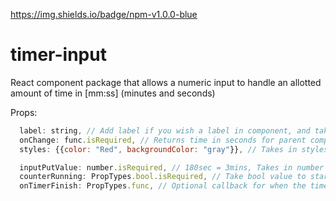 https://img.shields.io/badge/npm-v1.0.0-blue

# timer-input
React component package that allows a numeric input to handle an allotted amount of time in [mm:ss] (minutes and seconds)


Props:
```js
  label: string, // Add label if you wish a label in component, and takes in the given string.
  onChange: func.isRequired, // Returns time in seconds for parent component.
  styles: {{color: "Red", backgroundColor: "gray"}}, // Takes in styles jsx object for styling, only applies to the HTML input element.

  inputPutValue: number.isRequired, // 180sec = 3mins, Takes in number of time converted in seconds(it's important to keep them as seconds so the function runs easily)
  counterRunning: PropTypes.bool.isRequired, // Take bool value to start and stop the counter, the counter will not run unless the parent component tells it to.
  onTimerFinish: PropTypes.func, // Optional callback for when the timer finishes.
```